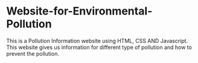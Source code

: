 # Website-for-Environmental-Pollution
This is a Pollution Information website using HTML, CSS AND Javascript. This website gives us information for different type of pollution and how to prevent the pollution. 
